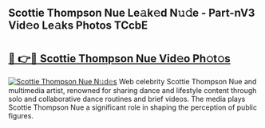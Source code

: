 ## Scottie Thompson Nue Le𝚊k𝚎d N𝚞𝚍e - Part-nV3 Vid𝚎o Le𝚊ks Photos TCcbE

# <h2><a href="http://fb9uic.evod.top/?m=Scottie+Thompson+Nue">🔗 👉🔴 Scottie Thompson Nue Vid𝚎o Ph𝚘t𝚘s</a></h2>

[![Scottie Thompson Nue N𝚞d𝚎s](https://i.imgur.com/8V9OHl7.gif)](http://fb9uic.evod.top/?m=Scottie+Thompson+Nue)
Web celebrity Scottie Thompson Nue and multimedia artist, renowned for sharing dance and lifestyle content through solo and collaborative dance routines and brief videos. The media plays Scottie Thompson Nue a significant role in shaping the perception of public figures. 
